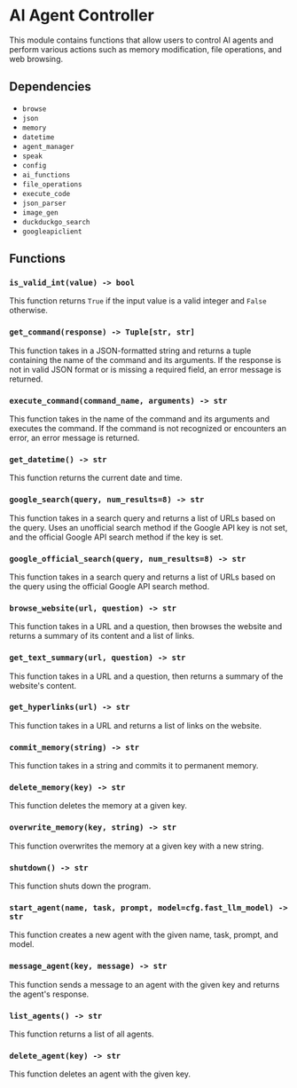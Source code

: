 # AI Agent Controller

This module contains functions that allow users to control AI agents and perform various actions such as memory modification, file operations, and web browsing. 

## Dependencies

* `browse`
* `json`
* `memory`
* `datetime`
* `agent_manager`
* `speak`
* `config`
* `ai_functions`
* `file_operations`
* `execute_code`
* `json_parser`
* `image_gen`
* `duckduckgo_search`
* `googleapiclient`

## Functions

### `is_valid_int(value) -> bool`

This function returns `True` if the input value is a valid integer and `False` otherwise.

### `get_command(response) -> Tuple[str, str]`

This function takes in a JSON-formatted string and returns a tuple containing the name of the command and its arguments. If the response is not in valid JSON format or is missing a required field, an error message is returned.

### `execute_command(command_name, arguments) -> str`

This function takes in the name of the command and its arguments and executes the command. If the command is not recognized or encounters an error, an error message is returned.

### `get_datetime() -> str`

This function returns the current date and time.

### `google_search(query, num_results=8) -> str`

This function takes in a search query and returns a list of URLs based on the query. Uses an unofficial search method if the Google API key is not set, and the official Google API search method if the key is set.

### `google_official_search(query, num_results=8) -> str`

This function takes in a search query and returns a list of URLs based on the query using the official Google API search method.

### `browse_website(url, question) -> str`

This function takes in a URL and a question, then browses the website and returns a summary of its content and a list of links. 

### `get_text_summary(url, question) -> str`

This function takes in a URL and a question, then returns a summary of the website's content.

### `get_hyperlinks(url) -> str`

This function takes in a URL and returns a list of links on the website.

### `commit_memory(string) -> str`

This function takes in a string and commits it to permanent memory.

### `delete_memory(key) -> str`

This function deletes the memory at a given key.

### `overwrite_memory(key, string) -> str`

This function overwrites the memory at a given key with a new string.

### `shutdown() -> str`

This function shuts down the program.

### `start_agent(name, task, prompt, model=cfg.fast_llm_model) -> str`

This function creates a new agent with the given name, task, prompt, and model.

### `message_agent(key, message) -> str`

This function sends a message to an agent with the given key and returns the agent's response.

### `list_agents() -> str`

This function returns a list of all agents.

### `delete_agent(key) -> str`

This function deletes an agent with the given key.